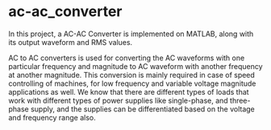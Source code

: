 # ac-ac_converter
In this project, a AC-AC Converter is implemented on MATLAB, along with its output waveform and RMS values.

AC to AC converters is used for converting the AC waveforms with one particular frequency and magnitude to AC waveform with another frequency at another magnitude. This conversion is mainly required in case of speed controlling of machines, for low frequency and variable voltage magnitude applications as well. We know that there are different types of loads that work with different types of power supplies like single-phase, and three-phase supply, and the supplies can be differentiated based on the voltage and frequency range also.
